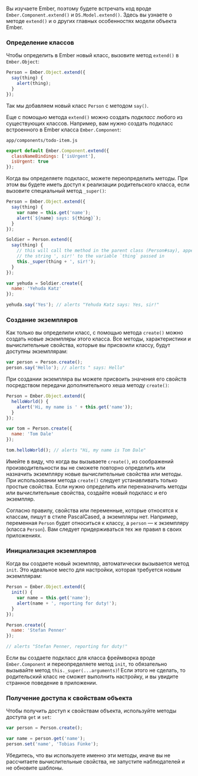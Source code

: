 Вы изучаете Ember, поэтому будете встречать код вроде `Ember.Component.extend()` и `DS.Model.extend()`. Здесь вы узнаете о методе `extend()` и о других главных особенностях модели объекта Ember.

### Определение классов

Чтобы определить в Ember новый класс, вызовите метод `extend()` в `Ember.Object`:

```javascript
Person = Ember.Object.extend({
  say(thing) {
    alert(thing);
  }
});
```

Так мы добавляем новый класс `Person` с методом `say()`.

Еще с помощью метода `extend()` можно создать *подкласс* любого из существующих классов. Например, вам нужно создать подкласс встроенного в Ember класса `Ember.Component`:

`app/components/todo-item.js`
```javascript
export default Ember.Component.extend({
  classNameBindings: ['isUrgent'],
  isUrgent: true
});
```

Когда вы определяете подкласс, можете переопределить методы. При этом вы будете иметь доступ к реализации родительского класса, если вызовите специальный метод `_super()`:

```javascript
Person = Ember.Object.extend({
  say(thing) {
    var name = this.get('name');
    alert(`${name} says: ${thing}`);
  }
});

Soldier = Person.extend({
  say(thing) {
    // this will call the method in the parent class (Person#say), appending
    // the string ', sir!' to the variable `thing` passed in
    this._super(thing + ', sir!');
  }
});

var yehuda = Soldier.create({
  name: 'Yehuda Katz'
});

yehuda.say('Yes'); // alerts "Yehuda Katz says: Yes, sir!"
```

### Создание экземпляров

Как только вы определили класс, с помощью метода `create()` можно создать новые *экземпляры* этого класса. Все методы, характеристики и вычислительные свойства, которые вы присвоили классу, будут доступны экземплярам:

```javascript
var person = Person.create();
person.say('Hello'); // alerts " says: Hello"
```

При создании экземпляра вы можете присвоить значения его свойств посредством передачи дополнительного хеша методу `create()`:

```javascript
Person = Ember.Object.extend({
  helloWorld() {
    alert('Hi, my name is ' + this.get('name'));
  }
});

var tom = Person.create({
  name: 'Tom Dale'
});

tom.helloWorld(); // alerts "Hi, my name is Tom Dale"
```

Имейте в виду, что когда вы вызываете `create()`, из соображений производительности вы не сможете повторно определить или назначить экземпляру новые вычислительные свойства или методы. При использовании метода `create()` следует устанавливать только простые свойства. Если нужно определить или переназначить методы или вычислительные свойства, создайте новый подкласс и его экземпляр.

Согласно правилу, свойства или переменные, которые относятся к классам, пишут в стиле PascalCased, а экземпляры нет. Например, переменная `Person` будет относиться к классу, а `person` — к экземпляру (класса `Person`). Вам следует придерживаться тех же правил в своих приложениях.

### Инициализация экземпляров

Когда вы создаете новый экземпляр, автоматически вызывается метод `init`. Это идеальное место для настройки, которая требуется новым экземплярам:

```js
Person = Ember.Object.extend({
  init() {
    var name = this.get('name');
    alert(name + ', reporting for duty!');
  }
});

Person.create({
  name: 'Stefan Penner'
});

// alerts "Stefan Penner, reporting for duty!"
```


Если вы создаете подкласс для класса фреймворка вроде `Ember.Component` и переопределяете метод `init`, то обязательно вызывайте метод `this._super(...arguments)`! Если этого не сделать, то родительский класс не сможет выполнить настройку, и вы увидите странное поведение в приложении.

### Получение доступа к свойствам объекта

Чтобы получить доступ к свойствам объекта, используйте методы доступа `get` и `set`:

```js
var person = Person.create();

var name = person.get('name');
person.set('name', 'Tobias Fünke');
```

Убедитесь, что вы используете именно эти методы, иначе вы не рассчитаете вычислительные свойства, не запустите наблюдателей и не обновите шаблоны.
